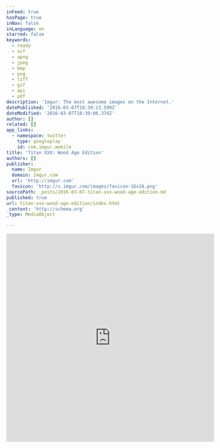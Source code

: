 ```yaml
---
inFeed: true
hasPage: true
inNav: false
inLanguage: en
starred: false
keywords:
  - ready
  - xcf
  - apng
  - jpeg
  - bmp
  - png
  - tiff
  - gif
  - api
  - pdf
description: 'Imgur: The most awesome images on the Internet.'
datePublished: '2016-03-07T18:39:13.599Z'
dateModified: '2016-03-07T18:39:06.374Z'
author: []
related: []
app_links:
  - namespace: twitter
    type: googleplay
    id: com.imgur.mobile
title: 'Titan XXX: Wood Age Edition'
authors: []
publisher:
  name: Imgur
  domain: imgur.com
  url: 'http://imgur.com'
  favicon: 'http://s.imgur.com/images/favicon-16x16.png'
sourcePath: _posts/2016-03-07-titan-xxx-wood-age-edition.md
published: true
url: titan-xxx-wood-age-edition/index.html
_context: 'http://schema.org'
_type: MediaObject

---
```

<iframe src="http://cdn.embedly.com/widgets/media.html?src=%2F%2Fimgur.com%2Fa%2FOyn8y%2Fembed&amp;url=http%3A%2F%2Fimgur.com%2Fa%2FOyn8y&amp;image=http%3A%2F%2Fi.imgur.com%2F0eZ4dxx.jpg%3Ffb&amp;key=b7d04c9b404c499eba89ee7072e1c4f7&amp;type=text%2Fhtml&amp;schema=imgur" width="550" height="550" scrolling="no" frameborder="0" allowfullscreen="allowfullscreen" style=""></iframe>